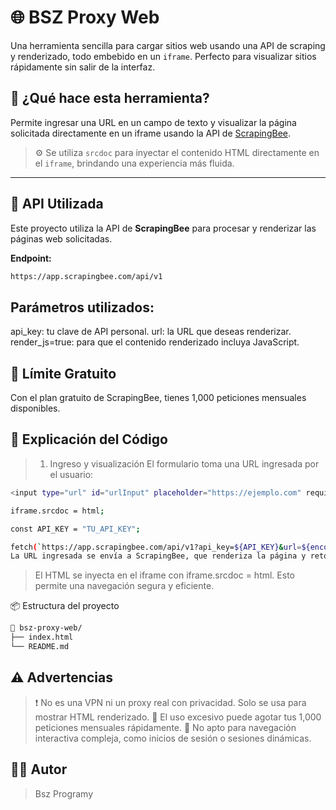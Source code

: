 # 🌐 BSZ Proxy Web

Una herramienta sencilla para cargar sitios web usando una API de scraping y renderizado, todo embebido en un `iframe`. Perfecto para visualizar sitios rápidamente sin salir de la interfaz.

## 🚀 ¿Qué hace esta herramienta?

Permite ingresar una URL en un campo de texto y visualizar la página solicitada directamente en un iframe usando la API de [ScrapingBee](https://www.scrapingbee.com/).

> ⚙️ Se utiliza `srcdoc` para inyectar el contenido HTML directamente en el `iframe`, brindando una experiencia más fluida.

---

## 🔌 API Utilizada

Este proyecto utiliza la API de **ScrapingBee** para procesar y renderizar las páginas web solicitadas.

**Endpoint:**  
```bash
https://app.scrapingbee.com/api/v1
```
## Parámetros utilizados:
api_key: tu clave de API personal.
url: la URL que deseas renderizar.
render_js=true: para que el contenido renderizado incluya JavaScript.

## 🧾 Límite Gratuito
Con el plan gratuito de ScrapingBee, tienes 1,000 peticiones mensuales disponibles.

## 🧠 Explicación del Código
> 1. Ingreso y visualización
> El formulario toma una URL ingresada por el usuario:
```bash
<input type="url" id="urlInput" placeholder="https://ejemplo.com" required>

iframe.srcdoc = html;

const API_KEY = "TU_API_KEY";

fetch(`https://app.scrapingbee.com/api/v1?api_key=${API_KEY}&url=${encodeURIComponent(url)}&render_js=true`)
La URL ingresada se envía a ScrapingBee, que renderiza la página y retorna el HTML.
```
> El HTML se inyecta en el iframe con iframe.srcdoc = html.
> Esto permite una navegación segura y eficiente.

📦 Estructura del proyecto
```bash
📁 bsz-proxy-web/
├── index.html
└── README.md

```
## ⚠️ Advertencias
> ❗ No es una VPN ni un proxy real con privacidad. Solo se usa para mostrar HTML renderizado.
> 🔄 El uso excesivo puede agotar tus 1,000 peticiones mensuales rápidamente.
> 🚫 No apto para navegación interactiva compleja, como inicios de sesión o sesiones dinámicas.

## 👨‍💻 Autor
> Bsz Programy
